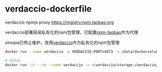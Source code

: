 # verdaccio-dockerfile
verdaccio npmjs proxy https://registry.npm.taobao.org

verdaccio部署简易私有化的npm包管理，已配置[npm-taobao](https://registry.npm.taobao.org)作为代理

sinopia已停止维护，改用[verdaccio](https://github.com/verdaccio/verdaccio)作为私有化的npm包管理

```bash
docker run --name verdaccio -e VERDACCIO_PORT=4873 -v /data/dockervolume/verdaccio/storage:/verdaccio/storage -p 4873:4873 -d nilorg/verdaccio

# debug
docker run -it --rm --name verdaccio -v ~/verdaccio/storage:/verdaccio/storage -p 4873:4873 nilorg/verdaccio
```
